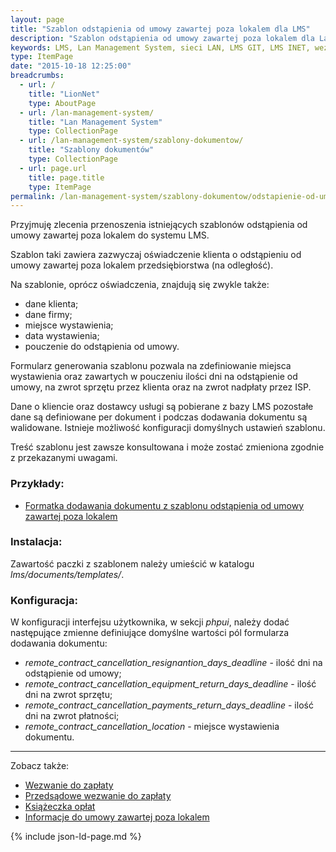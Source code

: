 ```yaml
---
layout: page
title: "Szablon odstąpienia od umowy zawartej poza lokalem dla LMS"
description: "Szablon odstąpienia od umowy zawartej poza lokalem dla Lan Management System"
keywords: LMS, Lan Management System, sieci LAN, LMS GIT, LMS INET, wezwanie do zapłaty, przedsądowe wezwanie do zapłaty, ostateczne przedsądowe wezwanie do zapłaty, druki wpłat, uokik, umowa w lokalu, umowa poza lokalem, odstąpienie od umowy, telekomunikacja, internet
type: ItemPage
date: "2015-10-18 12:25:00"
breadcrumbs:
  - url: /
    title: "LionNet"
    type: AboutPage
  - url: /lan-management-system/
    title: "Lan Management System"
    type: CollectionPage
  - url: /lan-management-system/szablony-dokumentow/
    title: "Szablony dokumentów"
    type: CollectionPage
  - url: page.url
    title: page.title
    type: ItemPage
permalink: /lan-management-system/szablony-dokumentow/odstapienie-od-umowy-zawartej-poza-lokalem.html
---
```


Przyjmuję zlecenia przenoszenia istniejących szablonów odstąpienia od umowy zawartej
poza lokalem do systemu LMS.

Szablon taki zawiera zazwyczaj oświadczenie klienta o odstąpieniu od umowy zawartej poza lokalem 
przedsiębiorstwa (na odległość).

Na szablonie, oprócz oświadczenia, znajdują się zwykle także:

 * dane klienta;
 * dane firmy;
 * miejsce wystawienia;
 * data wystawienia;
 * pouczenie do odstąpienia od umowy.

Formularz generowania szablonu pozwala na zdefiniowanie miejsca wystawienia oraz
zawartych w pouczeniu ilości dni na odstąpienie od umowy, na zwrot sprzętu przez
klienta oraz na zwrot nadpłaty przez ISP.

Dane o kliencie oraz dostawcy usługi są pobierane z bazy LMS pozostałe dane są
definiowane per dokument i podczas dodawania dokumentu są walidowane. Istnieje 
możliwość konfiguracji domyślnych ustawień szablonu.

Treść szablonu jest zawsze konsultowana i może zostać zmieniona zgodnie z przekazanymi
uwagami.

### Przykłady:

 * [Formatka dodawania dokumentu z szablonu odstąpienia od umowy zawartej poza lokalem](/assets/img/szablony_dokumentow/odstapienie_od_umowy_zawartej_poza_lokalem.png)

### Instalacja:

Zawartość paczki z szablonem należy umieścić w katalogu *lms/documents/templates/*.

### Konfiguracja:

W konfiguracji interfejsu użytkownika, w sekcji *phpui*, należy dodać 
następujące zmienne definiujące domyślne wartości pól formularza dodawania
dokumentu:

 * *remote_contract_cancellation_resignantion_days_deadline* - ilość dni na odstąpienie od umowy;
 * *remote_contract_cancellation_equipment_return_days_deadline* - ilość dni na zwrot sprzętu;
 * *remote_contract_cancellation_payments_return_days_deadline* - ilość dni na zwrot płatności;
 * *remote_contract_cancellation_location* - miejsce wystawienia dokumentu.


* * *

Zobacz także:

 * [Wezwanie do zapłaty](/lan-management-system/szablony-dokumentow/wezwanie-do-zaplaty)
 * [Przedsądowe wezwanie do zapłaty](/lan-management-system/szablony-dokumentow/przedsadowe-wezwanie-do-zaplaty)
 * [Książeczka opłat](/lan-management-system/szablony-dokumentow/ksiazeczka-oplat)
 * [Informacje do umowy zawartej poza lokalem](/lan-management-system/szablony-dokumentow/informacje-do-umowy-zawartej-poza-lokalem)




{% include json-ld-page.md %}
